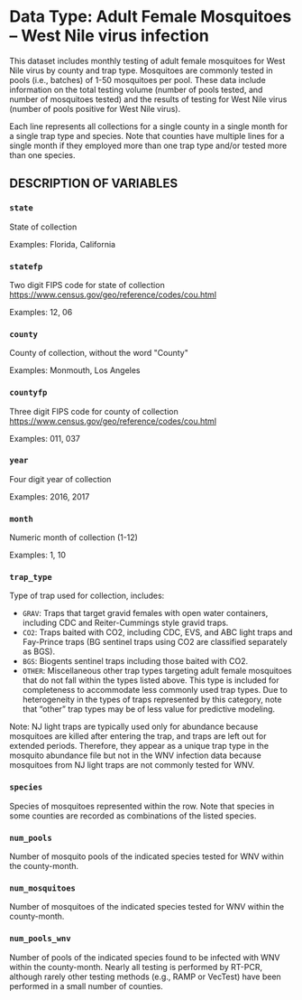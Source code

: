 # Data Type: Adult Female Mosquitoes – West Nile virus infection

This dataset includes monthly testing of adult female mosquitoes for West Nile virus by county and trap type. Mosquitoes are commonly tested in pools (i.e., batches) of 1-50 mosquitoes per pool. These data include information on the total testing volume (number of pools tested, and number of mosquitoes tested) and the results of testing for West Nile virus (number of pools positive for West Nile virus).

Each line represents all collections for a single county in a single month for a single trap type and species. Note that counties have multiple lines for a single month if they employed more than one trap type and/or tested more than one species.

## DESCRIPTION OF VARIABLES

### `state`

State of collection

Examples: Florida, California

### `statefp`

Two digit FIPS code for state of collection <https://www.census.gov/geo/reference/codes/cou.html>

Examples: 12, 06

### `county`

County of collection, without the word "County"

Examples: Monmouth, Los Angeles

### `countyfp`

Three digit FIPS code for county of collection <https://www.census.gov/geo/reference/codes/cou.html>

Examples: 011, 037

### `year`

Four digit year of collection

Examples: 2016, 2017

### `month`

Numeric month of collection (1-12)

Examples: 1, 10

### `trap_type`

Type of trap used for collection, includes:

- `GRAV`: Traps that target gravid females with open water containers, including CDC and Reiter-Cummings style gravid traps.
- `CO2`: Traps baited with CO2, including CDC, EVS, and ABC light traps and Fay-Prince traps (BG sentinel traps using CO2 are classified separately as BGS).
- `BGS`: Biogents sentinel traps including those baited with CO2.
- `OTHER`: Miscellaneous other trap types targeting adult female mosquitoes that do not fall within the types listed above. This type is included for completeness to accommodate less commonly used trap types. Due to heterogeneity in the types of traps represented by this category, note that “other” trap types may be of less value for predictive modeling.

Note: NJ light traps are typically used only for abundance because mosquitoes are killed after entering the trap, and traps are left out for extended periods. Therefore, they appear as a unique trap type in the mosquito abundance file but not in the WNV infection data because mosquitoes from NJ light traps are not commonly tested for WNV.

### `species`

Species of mosquitoes represented within the row. Note that species in some counties are recorded as combinations of the listed species.

### `num_pools`

Number of mosquito pools of the indicated species tested for WNV within the county-month.

### `num_mosquitoes`

Number of mosquitoes of the indicated species tested for WNV within the county-month.

### `num_pools_wnv`

Number of pools of the indicated species found to be infected with WNV within the county-month. Nearly all testing is performed by RT-PCR, although rarely other testing methods (e.g., RAMP or VecTest) have been performed in a small number of counties.
